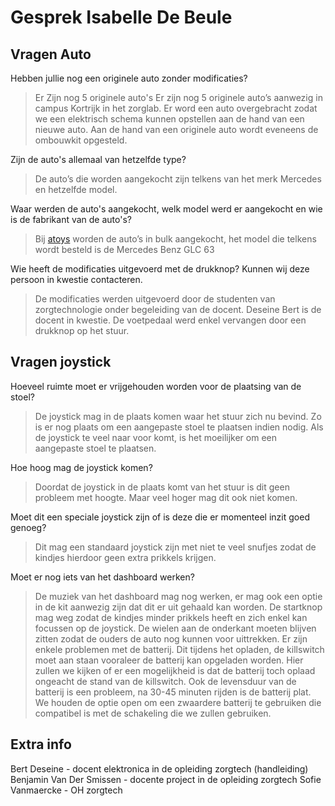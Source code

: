 # Gesprek Isabelle De Beule

## Vragen Auto

Hebben jullie nog een originele auto zonder modificaties?
> Er Zijn nog 5 originele auto's Er zijn nog 5 originele auto’s aanwezig in campus Kortrijk in het zorglab. Er word een auto overgebracht zodat we een elektrisch schema kunnen opstellen aan de hand van een nieuwe auto. Aan de hand van een originele auto wordt eveneens de ombouwkit opgesteld.

Zijn de auto's allemaal van hetzelfde type?
> De auto’s die worden aangekocht zijn telkens van het merk Mercedes en hetzelfde model.

Waar werden de auto's aangekocht, welk model werd er aangekocht en wie is de fabrikant van de auto's?
> Bij [atoys](https://www.atoys.nl/webshop/verwacht/detail/1122/mercedes-benz-glc-63-elektrische-accu-auto-met-muziek-module-en-meer-1.html) worden de auto’s in bulk aangekocht, het model die telkens wordt besteld is de Mercedes Benz GLC 63

Wie heeft de modificaties uitgevoerd met de drukknop? Kunnen wij deze persoon in kwestie contacteren.
> De modificaties werden uitgevoerd door de studenten van zorgtechnologie onder begeleiding van de docent. Deseine Bert is de docent in kwestie. De voetpedaal werd enkel vervangen door een drukknop op het stuur.

## Vragen joystick

Hoeveel ruimte moet er vrijgehouden worden voor de plaatsing van de stoel?
>De joystick mag in de plaats komen waar het stuur zich nu bevind. Zo is er nog plaats om een aangepaste stoel te plaatsen indien nodig. Als de joystick te veel naar voor komt, is het moeilijker om een aangepaste stoel te plaatsen.

Hoe hoog mag de joystick komen?
>Doordat de joystick in de plaats komt van het stuur is dit geen probleem met hoogte. Maar veel hoger mag dit ook niet komen.

Moet dit een speciale joystick zijn of is deze die er momenteel inzit goed genoeg?
> Dit mag een standaard joystick zijn met niet te veel snufjes zodat de kindjes hierdoor geen extra prikkels krijgen.

Moet er nog iets van het dashboard werken?
> De muziek van het dashboard mag nog werken, er mag ook een optie in de kit aanwezig zijn dat dit er uit gehaald kan worden.
De startknop mag weg zodat de kindjes minder prikkels heeft en zich enkel kan focussen op de joystick.
De wielen aan de onderkant moeten blijven zitten zodat de ouders de auto nog kunnen voor uittrekken.
Er zijn enkele problemen met de batterij. Dit tijdens het opladen, de killswitch moet aan staan vooraleer de batterij kan opgeladen worden. Hier zullen we kijken of er een mogelijkheid is dat de batterij toch oplaad ongeacht de stand van de killswitch. Ook de levensduur van de batterij is een probleem, na 30-45 minuten rijden is de batterij plat. We houden de optie open om een zwaardere batterij te gebruiken die compatibel is met de schakeling die we zullen gebruiken.

## Extra info

Bert Deseine - docent elektronica in de opleiding zorgtech (handleiding)
Benjamin Van Der Smissen - docente project in de opleiding zorgtech
Sofie Vanmaercke - OH zorgtech
